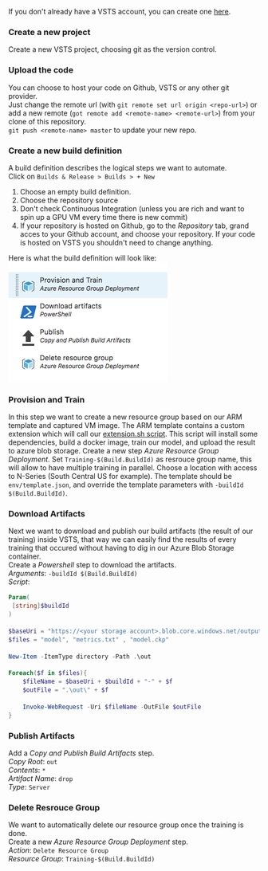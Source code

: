 If you don't already have a VSTS account, you can create one [here](www.visualstudio.com).

### Create a new project
Create a new VSTS project, choosing git as the version control.

### Upload the code
You can choose to host your code on Github, VSTS or any other git provider.  
Just change the remote url (with `git remote set url origin <repo-url>`) or add a new remote (`got remote add <remote-name> <remote-url>`) from your clone of this repository.   
`git push <remote-name> master` to update your new repo.

### Create a new build definition 
A build definition describes the logical steps we want to automate.  
Click on `Builds & Release > Builds > + New`  

1. Choose an empty build definition.
1. Choose the repository source
1. Don't check Continuous Integration (unless you are rich and want to spin up a GPU VM every time there is new commit)
1. If your repository is hosted on Github, go to the *Repository* tab, grand acces to your Github account, and choose your repository. If your code is hosted on VSTS you shouldn't need to change anything.

Here is what the build definition will look like:  
![](/doc/images/04.png)

### Provision and Train    

In this step we want to create a new resource group based on our ARM template and captured VM image. The ARM template contains a custom extension which will call our [extension.sh script](https://github.com/wbuchwalter/on-demand-training-cntk/blob/master/env/extension.sh). This script will install some dependencies, build a docker image, train our model, and upload the result to azure blob storage.
Create a new step *Azure Resource Group Deployment*. Set `Training-$(Build.BuildId)` as resrouce group name, this will allow to have multiple training in parallel. Choose a location with access to N-Series (South Central US for example). The template should be `env/template.json`, and override the template parameters with `-buildId $(Build.BuildId)`.


### Download Artifacts   

Next we want to download and publish our build artifacts (the result of our training) inside VSTS, that way we can easily find the results of every training that occured without having to dig in our Azure Blob Storage container.  
Create a *Powershell* step to download the artifacts.  
*Arguments*: `-buildId $(Build.BuildId)`  
*Script*: 
```Powershell
Param(
 [string]$buildId
)

$baseUri = "https://<your storage account>.blob.core.windows.net/output/"
$files = "model", "metrics.txt" , "model.ckp" 

New-Item -ItemType directory -Path .\out

Foreach($f in $files){
    $fileName = $baseUri + $buildId + "-" + $f
    $outFile = ".\out\" + $f 
   
    Invoke-WebRequest -Uri $fileName -OutFile $outFile
}
```

### Publish Artifacts  
Add a *Copy and Publish Build Artifacts* step.  
*Copy Root*: `out`  
*Contents*: `*`  
*Artifact Name*: `drop`  
*Type*: `Server`  

### Delete Resrouce Group  
We want to automatically delete our resource group once the training is done.  
Create a new *Azure Resource Group Deployment* step.  
*Action*: `Delete Resource Group`  
*Resource Group*: `Training-$(Build.BuildId)`
